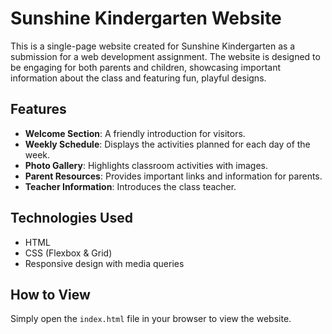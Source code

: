 # Sunshine Kindergarten Website

This is a single-page website created for Sunshine Kindergarten as a submission for a web development assignment. The website is designed to be engaging for both parents and children, showcasing important information about the class and featuring fun, playful designs.

## Features
- **Welcome Section**: A friendly introduction for visitors.
- **Weekly Schedule**: Displays the activities planned for each day of the week.
- **Photo Gallery**: Highlights classroom activities with images.
- **Parent Resources**: Provides important links and information for parents.
- **Teacher Information**: Introduces the class teacher.

## Technologies Used
- HTML
- CSS (Flexbox & Grid)
- Responsive design with media queries

## How to View
Simply open the `index.html` file in your browser to view the website.
